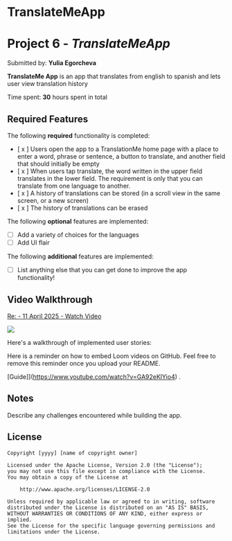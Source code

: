 # TranslateMeApp
# Project 6 - *TranslateMeApp*

Submitted by: **Yulia Egorcheva**

**TranslateMe App** is an app that translates from english to spanish and lets user view translation history

Time spent: **30** hours spent in total

## Required Features

The following **required** functionality is completed:

- [ x ] Users open the app to a TranslationMe home page with a place to enter a word, phrase or sentence, a button to translate, and another field that should initially be empty
- [ x ] When users tap translate, the word written in the upper field translates in the lower field. The requirement is only that you can translate from one language to another.
- [ x ] A history of translations can be stored (in a scroll view in the same screen, or a new screen)
- [ x ] The history of translations can be erased
 
The following **optional** features are implemented:

- [ ] Add a variety of choices for the languages
- [ ] Add UI flair

The following **additional** features are implemented:

- [ ] List anything else that you can get done to improve the app functionality!

## Video Walkthrough
<div>
    <a href="https://www.loom.com/share/e8716b57f8d243e09026f9fd1eb9de42">
      <p>Re:  - 11 April 2025 - Watch Video</p>
    </a>
    <a href="https://www.loom.com/share/e8716b57f8d243e09026f9fd1eb9de42">
      <img style="max-width:300px;" src="https://cdn.loom.com/sessions/thumbnails/e8716b57f8d243e09026f9fd1eb9de42-d53acef48e6ff390-full-play.gif">
    </a>
  </div>

Here's a walkthrough of implemented user stories:

Here is a reminder on how to embed Loom videos on GitHub. Feel free to remove this reminder once you upload your README. 

[Guide]](https://www.youtube.com/watch?v=GA92eKlYio4) .

## Notes

Describe any challenges encountered while building the app.

## License

    Copyright [yyyy] [name of copyright owner]

    Licensed under the Apache License, Version 2.0 (the "License");
    you may not use this file except in compliance with the License.
    You may obtain a copy of the License at

        http://www.apache.org/licenses/LICENSE-2.0

    Unless required by applicable law or agreed to in writing, software
    distributed under the License is distributed on an "AS IS" BASIS,
    WITHOUT WARRANTIES OR CONDITIONS OF ANY KIND, either express or implied.
    See the License for the specific language governing permissions and
    limitations under the License.
